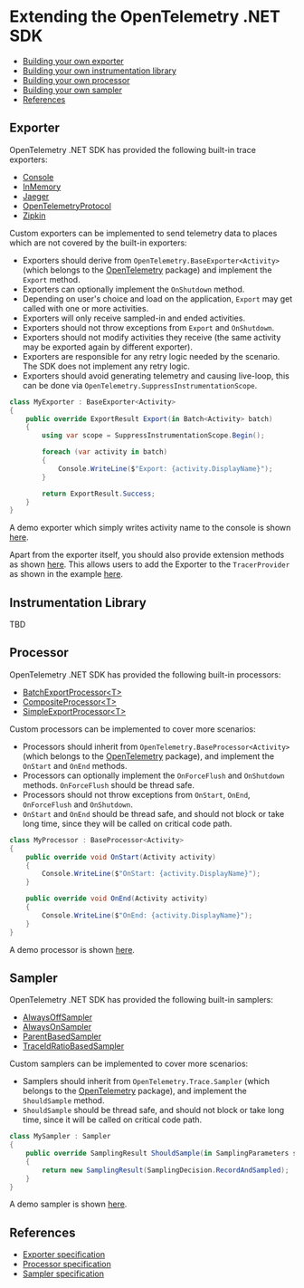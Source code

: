 # Extending the OpenTelemetry .NET SDK

* [Building your own exporter](#exporter)
* [Building your own instrumentation library](#instrumentation-library)
* [Building your own processor](#processor)
* [Building your own sampler](#sampler)
* [References](#references)

## Exporter

OpenTelemetry .NET SDK has provided the following built-in trace exporters:

* [Console](../../../src/OpenTelemetry.Exporter.Console/README.md)
* [InMemory](../../../src/OpenTelemetry.Exporter.InMemory/README.md)
* [Jaeger](../../../src/OpenTelemetry.Exporter.Jaeger/README.md)
* [OpenTelemetryProtocol](../../../src/OpenTelemetry.Exporter.OpenTelemetryProtocol/README.md)
* [Zipkin](../../../src/OpenTelemetry.Exporter.Zipkin/README.md)

Custom exporters can be implemented to send telemetry data to places which are
not covered by the built-in exporters:

* Exporters should derive from `OpenTelemetry.BaseExporter<Activity>` (which
  belongs to the [OpenTelemetry](../../../src/OpenTelemetry/README.md) package)
  and implement the `Export` method.
* Exporters can optionally implement the `OnShutdown` method.
* Depending on user's choice and load on the application, `Export` may get
  called with one or more activities.
* Exporters will only receive sampled-in and ended activities.
* Exporters should not throw exceptions from `Export` and `OnShutdown`.
* Exporters should not modify activities they receive (the same activity may be
  exported again by different exporter).
* Exporters are responsible for any retry logic needed by the scenario. The SDK
  does not implement any retry logic.
* Exporters should avoid generating telemetry and causing live-loop, this can be
  done via `OpenTelemetry.SuppressInstrumentationScope`.

```csharp
class MyExporter : BaseExporter<Activity>
{
    public override ExportResult Export(in Batch<Activity> batch)
    {
        using var scope = SuppressInstrumentationScope.Begin();

        foreach (var activity in batch)
        {
            Console.WriteLine($"Export: {activity.DisplayName}");
        }

        return ExportResult.Success;
    }
}
```

A demo exporter which simply writes activity name to the console is shown
[here](./MyExporter.cs).

Apart from the exporter itself, you should also provide extension methods as
shown [here](./MyExporterHelperExtensions.cs). This allows users to add the
Exporter to the `TracerProvider` as shown in the example [here](./Program.cs).

## Instrumentation Library

TBD

## Processor

OpenTelemetry .NET SDK has provided the following built-in processors:

* [BatchExportProcessor&lt;T&gt;](../../../src/OpenTelemetry/BatchExportProcessor.cs)
* [CompositeProcessor&lt;T&gt;](../../../src/OpenTelemetry/CompositeProcessor.cs)
* [SimpleExportProcessor&lt;T&gt;](../../../src/OpenTelemetry/SimpleExportProcessor.cs)

Custom processors can be implemented to cover more scenarios:

* Processors should inherit from `OpenTelemetry.BaseProcessor<Activity>` (which
  belongs to the [OpenTelemetry](../../../src/OpenTelemetry/README.md) package),
  and implement the `OnStart` and `OnEnd` methods.
* Processors can optionally implement the `OnForceFlush` and `OnShutdown`
  methods. `OnForceFlush` should be thread safe.
* Processors should not throw exceptions from `OnStart`, `OnEnd`, `OnForceFlush`
  and `OnShutdown`.
* `OnStart` and `OnEnd` should be thread safe, and should not block or take long
  time, since they will be called on critical code path.

```csharp
class MyProcessor : BaseProcessor<Activity>
{
    public override void OnStart(Activity activity)
    {
        Console.WriteLine($"OnStart: {activity.DisplayName}");
    }

    public override void OnEnd(Activity activity)
    {
        Console.WriteLine($"OnEnd: {activity.DisplayName}");
    }
}
```

A demo processor is shown [here](./MyProcessor.cs).

## Sampler

OpenTelemetry .NET SDK has provided the following built-in samplers:

* [AlwaysOffSampler](../../../src/OpenTelemetry/Trace/AlwaysOffSampler.cs)
* [AlwaysOnSampler](../../../src/OpenTelemetry/Trace/AlwaysOnSampler.cs)
* [ParentBasedSampler](../../../src/OpenTelemetry/Trace/ParentBasedSampler.cs)
* [TraceIdRatioBasedSampler](../../../src/OpenTelemetry/Trace/TraceIdRatioBasedSampler.cs)

Custom samplers can be implemented to cover more scenarios:

* Samplers should inherit from `OpenTelemetry.Trace.Sampler` (which belongs to
  the [OpenTelemetry](../../../src/OpenTelemetry/README.md) package), and
  implement the `ShouldSample` method.
* `ShouldSample` should be thread safe, and should not block or take long time,
  since it will be called on critical code path.

```csharp
class MySampler : Sampler
{
    public override SamplingResult ShouldSample(in SamplingParameters samplingParameters)
    {
        return new SamplingResult(SamplingDecision.RecordAndSampled);
    }
}
```

A demo sampler is shown [here](./MySampler.cs).

## References

* [Exporter
  specification](https://github.com/open-telemetry/opentelemetry-specification/blob/master/specification/trace/sdk.md#span-exporter)
* [Processor
  specification](https://github.com/open-telemetry/opentelemetry-specification/blob/master/specification/trace/sdk.md#span-processor)
* [Sampler
  specification](https://github.com/open-telemetry/opentelemetry-specification/blob/master/specification/trace/sdk.md#sampler)
